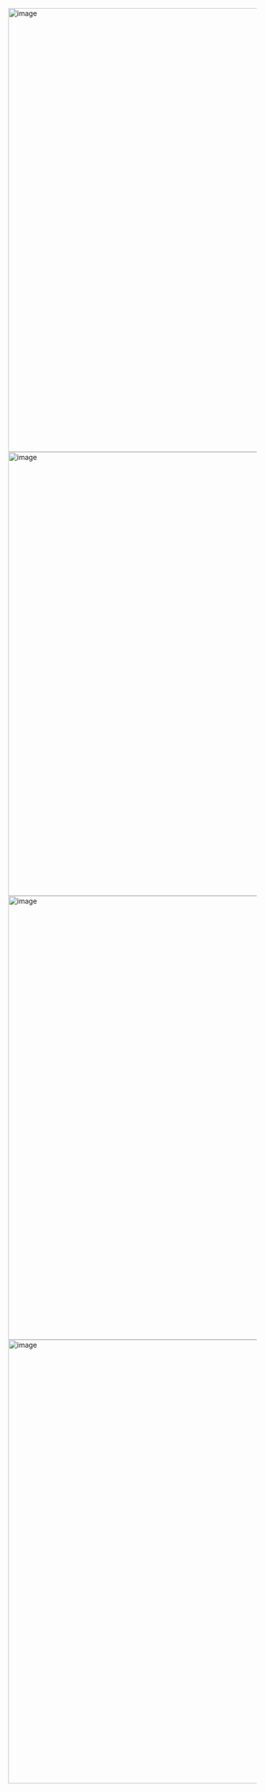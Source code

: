 <img width="1440" height="900" alt="image" src="https://github.com/user-attachments/assets/3d2545ac-2720-4ba7-9ddb-7e6ee91438b7" />
<img width="1440" height="900" alt="image" src="https://github.com/user-attachments/assets/4bde4477-73b3-4586-b404-24f1ec0c62ae" />
<img width="1440" height="900" alt="image" src="https://github.com/user-attachments/assets/90d61c0e-1a22-49ba-80a4-b41f486f0e9d" />
<img width="1440" height="900" alt="image" src="https://github.com/user-attachments/assets/5bba295b-9a81-4bd2-bb6f-ad0ab81f8452" />
